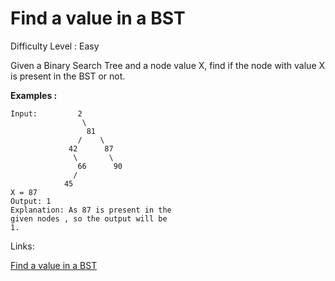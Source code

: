 # Find a value in a BST

Difficulty Level : Easy

Given a Binary Search Tree and a node value X, find if the node with value X is present in the BST or not.

**Examples :**

```
Input:         2
                \
                 81 
               /    \ 
             42      87 
              \       \ 
               66      90 
              / 
            45
X = 87
Output: 1
Explanation: As 87 is present in the
given nodes , so the output will be
1.
```

Links:

[Find a value in a BST](https://www.geeksforgeeks.org/problems/search-a-node-in-bst/1)